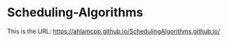 # Scheduling-Algorithms

This is the URL: 
 https://ahlamcpp.github.io/SchedulingAlgorithms.github.io/
 
 